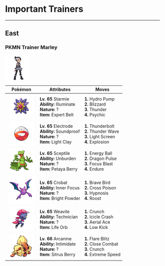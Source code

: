 # Important Trainers


---

## East

### PKMN Trainer Marley

![PKMN Trainer Marley](../../assets/important_trainers/marley.png)

| Pokémon | Attributes | Moves |
|:-------:|------------|-------|
| ![Starmie](../../assets/sprites/starmie/front.gif) | **Lv. 65** Starmie<br>**Ability:** Illuminate<br>**Nature:** ?<br>**Item:** Expert Belt | **1.** Hydro Pump<br>**2.** Blizzard<br>**3.** Thunder<br>**4.** Psychic |
| ![Electrode](../../assets/sprites/electrode/front.gif) | **Lv. 65** Electrode<br>**Ability:** Soundproof<br>**Nature:** ?<br>**Item:** Light Clay | **1.** Thunderbolt<br>**2.** Thunder Wave<br>**3.** Light Screen<br>**4.** Explosion |
| ![Sceptile](../../assets/sprites/sceptile/front.gif) | **Lv. 65** Sceptile<br>**Ability:** Unburden<br>**Nature:** ?<br>**Item:** Petaya Berry | **1.** Energy Ball<br>**2.** Dragon Pulse<br>**3.** Focus Blast<br>**4.** Endure |
| ![Crobat](../../assets/sprites/crobat/front.gif) | **Lv. 65** Crobat<br>**Ability:** Inner Focus<br>**Nature:** ?<br>**Item:** Bright Powder | **1.** Brave Bird<br>**2.** Cross Poison<br>**3.** Hypnosis<br>**4.** Roost |
| ![Weavile](../../assets/sprites/weavile/front.gif) | **Lv. 65** Weavile<br>**Ability:** Technician<br>**Nature:** ?<br>**Item:** Life Orb | **1.** Crunch<br>**2.** Icicle Crash<br>**3.** Aerial Ace<br>**4.** Low Kick |
| ![Arcanine](../../assets/sprites/arcanine/front.gif) | **Lv. 66** Arcanine<br>**Ability:** Intimidate<br>**Nature:** ?<br>**Item:** Sitrus Berry | **1.** Flare Blitz<br>**2.** Close Combat<br>**3.** Crunch<br>**4.** Extreme Speed |


